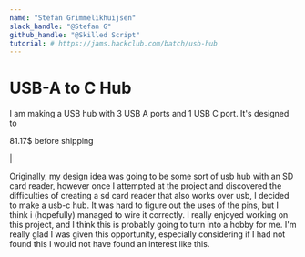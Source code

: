 ```yaml
---
name: "Stefan Grimmelikhuijsen"
slack_handle: "@Stefan G"
github_handle: "@Skilled Script"
tutorial: # https://jams.hackclub.com/batch/usb-hub
---
```


# USB-A to C Hub

<!-- Describe your board in 2-3 sentences. What are you making? What will it do? -->
I am making a USB hub with 3 USB A ports and 1 USB C port. It's designed to 

<!-- How much is it going to cost? -->
81.17$ before shipping
<!-- Tell us a little bit about your design process. What were some challenges? What helped? ***Totally optional*** -->|
Originally, my design idea was going to be some sort of usb hub with an SD card reader, however once I attempted at the project and discovered the difficulties 
of creating a sd card reader that also works over usb, I decided to make a usb-c hub. It was hard to figure out the uses of the pins, but I think i (hopefully)
managed to wire it correctly. I really enjoyed working on this project, and I think this is probably going to turn into a hobby for me. I'm really glad I was
given this opportunity, especially considering if I had not found this I would not have found an interest like this.
